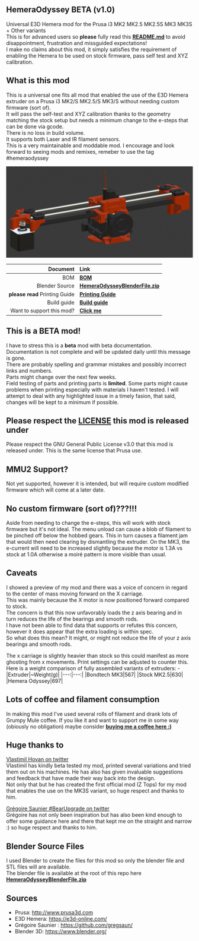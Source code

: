## HemeraOdyssey **BETA** (v1.0)
Universal E3D Hemera mod for the Prusa i3 MK2 MK2.5 MK2.5S MK3 MK3S + Other variants  
This is for advanced users so **please** fully read this [**README.md**](README.md) to avoid disappointment, frustration and missguided expectations!  
I make no claims about this mod, it simply satisfies the requirement of enabling the Hemera to be used on stock firmware, pass self test and XYZ calibration.

## What is this mod
This is a universal one fits all mod that enabled the use of the E3D Hemera extruder on a Prusa i3 MK2/S MK2.5/S MK3/S without needing custom firmware (sort of).  
It will pass the self-test and XYZ calibration thanks to the geometry matching the stock setup but needs a minimum change to the e-steps that can be done via gcode.  
There is no loss in build volume.  
It supports both Laser and IR filament sensors.  
This is a very maintainable and moddable mod. I encourage and look forward to seeing mods and remixes, remeber to use the tag #hemeraodyssey

![Hemera Odyssey Full View](img/full_view_blender.jpg)  

|Document|Link|
|---:|:---|
|BOM|[**BOM**](BOM_Condensed.md)|
|Blender Source|[**HemeraOdysseyBlenderFile.zip**](HemeraOdysseyBlenderFile.zip)|
|**please read** Printing Guide|[**Printing Guide**](Print_Settings.md)|
|Build guide|[**Build guide**](Build_Guide/00_First.md)|
|Want to support this mod?|[**Click me**](#lots-of-coffee-and-filament-consumption)|

## This is a **BETA** mod!
I have to stress this is a **beta** mod with beta documentation.  
Documentation is not complete and will be updated daily until this message is gone.  
There are probably spelling and grammar mistakes and possibly incorrect links and numbers.  
Parts might change over the next few weeks.  
Field testing of parts and printing parts is **limited**.
Some parts might cause problems when printing especially with materials I haven't tested.
I will attempt to deal with any highlighted issue in a timely fasion, that said, changes will be kept to a minimum if possible.

## Please respect the [**LICENSE**](LICENSE) this mod is released under
Please respect the GNU General Public License v3.0 that this mod is released under. This is the same license that Prusa use.

## MMU2 Support?
Not yet supported, however it is intended, but will require custom modified firmware which will come at a later date.

## No custom firmware (sort of)???!!!
Aside from needing to change the e-steps, this will work with stock firmware but it's not ideal.
The menu unload can cause a blob of filament to be pinched off below the hobbed gears. This in turn causes a filament jam that would then need clearing by dismantling the extruder.
On the MK3, the e-current will need to be increased slightly because the motor is 1.3A vs stock at 1.0A otherwise a moiré pattern is more visible than usual.

## Caveats
I showed a preview of my mod and there was a voice of concern in regard to the center of mass moving forward on the X carriage.  
This was mainly because the X motor is now positioned forward compared to stock.  
The concern is that this now unfavorably loads the z axis bearing and in turn reduces the life of the bearings and smooth rods.  
I have not been able to find data that supports or refutes this concern, however it does appear that the extra loading is within spec.  
So what does this mean? It might, or might not reduce the life of your z axis bearings and smooth rods.

The x carriage is slightly heavier than stock so this could manifest as more ghosting from x movements. Print settings can be adjusted to counter this.  
Here is a weight comparison of fully assembled variants of extruders: -  
|Extruder|~Weight(g)|
|---:|---:|
|Bondtech MK3|567|
|Stock MK2.5|630|
|Hemera Odyssey|697|

## Lots of coffee and filament consumption
In making this mod I've used several rolls of filament and drank lots of Grumpy Mule coffee. If you like it and want to support me in some way (obiously no obligation) maybe consider [**buying me a coffee here :)**](https://www.buymeacoffee.com/tetra3dprint)    

## Huge thanks to  
 
[Vlastimil Hovan on twitter](https://twitter.com/Vlastimil_Hovan)  
Vlastimil has kindly beta tested my mod, printed several variations and tried them out on his machines. He has also has given invaluable suggestions and feedback that have made their way back into the design.  
Not only that but he has created the first official mod (Z Tops) for my mod that enables the use on the MK3S variant, so huge respect and thanks to him.  
   
[Grégoire Saunier #BearUpgrade on twitter](https://twitter.com/GregoireSaunier)  
Grégoire has not only been inspiration but has also been kind enough to offer some guidance here and there that kept me on the straight and narrow :) so huge respect and thanks to him. 

## Blender Source Files
I used Blender to create the files for this mod so only the blender file and STL files will are available.  
The blender file is available at the root of this repo here [**HemeraOdysseyBlenderFile.zip**](HemeraOdysseyBlenderFile.zip)

## Sources
* Prusa: http://www.prusa3d.com
* E3D Hemera: https://e3d-online.com/
* Grégoire Saunier : https://github.com/gregsaun/
* Blender 3D: https://www.blender.org/
